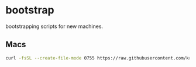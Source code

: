 # bootstrap
bootstrapping scripts for new machines.

## Macs

```sh
curl -fsSL --create-file-mode 0755 https://raw.githubusercontent.com/krelinga/bootstrap/refs/heads/main/mac_bootstrap.sh -o bs.sh && ./bs.sh && rm ./bs.sh
```
